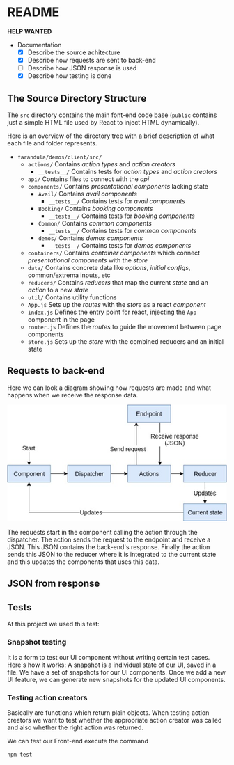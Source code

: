 # README

**HELP WANTED**

- Documentation
	- [x] Describe the source achitecture
	- [x] Describe how requests are sent to back-end
	- [ ] Describe how JSON response is used
	- [x] Describe how testing is done

## The Source Directory Structure

The `src` directory contains the main font-end code base (`public` contains just a simple HTML file used by React
to inject HTML dynamically).

Here is an overview of the directory tree with a brief description of what each file and folder represents.

- `farandula/demos/client/src/`
    - `actions/`
        Contains *action types* and *action creators*
        - `__tests__/` Contains tests for *action types* and *action creators*
    - `api/` Contains files to connect with the *api*
    - `components/` Contains *presentational components* lacking state
        - `Avail/` Contains *avail components*
          - `__tests__/` Contains tests for *avail components*
        - `Booking/` Contains *booking components*
          - `__tests__/` Contains tests for *booking components*
        - `Common/` Contains *common components*
          - `__tests__/` Contains tests for *common components*
        - `demos/` Contains *demos components*
          - `__tests__/` Contains tests for *demos components*
    - `containers/` Contains *container components* which connect *presentational components* with the *store*
    - `data/` Contains concrete data like *options*, *initial configs*, common/extrema inputs, etc
    - `reducers/` Contains *reducers* that map the current *state* and an *action* to a new *state*
    - `util/` Contains utility functions
    - `App.js` Sets up the *routes* with the *store* as a react *component*
    - `index.js` Defines the entry point for react, injecting the `App` component in the page
    - `router.js` Defines the *routes* to guide the movement between page components
    - `store.js` Sets up the *store* with the combined reducers and an initial state

## Requests to back-end

Here we can look a diagram showing how requests are made and what happens when we receive the response data.

![Screenshot](Diagram_calls.jpg)

The requests start in the component calling the action through the dispatcher. The action sends the request to the endpoint and receive a JSON. This JSON contains the back-end's response. Finally the action sends this JSON to the reducer where it is integrated to the current state and this updates the components that uses this data.

## JSON from response


## Tests

At this project we used this test: 

### Snapshot testing 

It is a form to test our UI component without writing certain test cases. Here's how it works: A snapshot is a individual state of our UI, saved in a file. We have a set of snapshots for our UI components. Once we add a new UI feature, we can generate new snapshots for the updated UI components.

### Testing action creators

Basically are functions which return plain objects. When testing action creators we want to test whether the appropriate action creator was called and also whether the right action was returned.

We can test our Front-end execute the command 

```
npm test
```